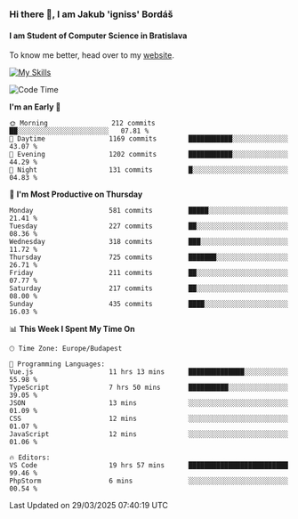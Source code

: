 ### Hi there 👋, I am Jakub 'igniss' Bordáš

#### I am Student of Computer Science in Bratislava
To know me better, head over to my [website](https://bordas.sk).

[![My Skills](https://skillicons.dev/icons?i=js,typescript,html,css,figma,svelte,vue,next,postgresql,nest,express,nodejs)](https://bordas.sk)


<!--START_SECTION:waka-->
![Code Time](http://img.shields.io/badge/Code%20Time-1%2C765%20hrs%2046%20mins-blue)

**I'm an Early 🐤** 

```text
🌞 Morning                212 commits         ██░░░░░░░░░░░░░░░░░░░░░░░   07.81 % 
🌆 Daytime                1169 commits        ███████████░░░░░░░░░░░░░░   43.07 % 
🌃 Evening                1202 commits        ███████████░░░░░░░░░░░░░░   44.29 % 
🌙 Night                  131 commits         █░░░░░░░░░░░░░░░░░░░░░░░░   04.83 % 
```
📅 **I'm Most Productive on Thursday** 

```text
Monday                   581 commits         █████░░░░░░░░░░░░░░░░░░░░   21.41 % 
Tuesday                  227 commits         ██░░░░░░░░░░░░░░░░░░░░░░░   08.36 % 
Wednesday                318 commits         ███░░░░░░░░░░░░░░░░░░░░░░   11.72 % 
Thursday                 725 commits         ███████░░░░░░░░░░░░░░░░░░   26.71 % 
Friday                   211 commits         ██░░░░░░░░░░░░░░░░░░░░░░░   07.77 % 
Saturday                 217 commits         ██░░░░░░░░░░░░░░░░░░░░░░░   08.00 % 
Sunday                   435 commits         ████░░░░░░░░░░░░░░░░░░░░░   16.03 % 
```


📊 **This Week I Spent My Time On** 

```text
🕑︎ Time Zone: Europe/Budapest

💬 Programming Languages: 
Vue.js                   11 hrs 13 mins      ██████████████░░░░░░░░░░░   55.98 % 
TypeScript               7 hrs 50 mins       ██████████░░░░░░░░░░░░░░░   39.05 % 
JSON                     13 mins             ░░░░░░░░░░░░░░░░░░░░░░░░░   01.09 % 
CSS                      12 mins             ░░░░░░░░░░░░░░░░░░░░░░░░░   01.07 % 
JavaScript               12 mins             ░░░░░░░░░░░░░░░░░░░░░░░░░   01.06 % 

🔥 Editors: 
VS Code                  19 hrs 57 mins      █████████████████████████   99.46 % 
PhpStorm                 6 mins              ░░░░░░░░░░░░░░░░░░░░░░░░░   00.54 % 
```


 Last Updated on 29/03/2025 07:40:19 UTC
<!--END_SECTION:waka-->
